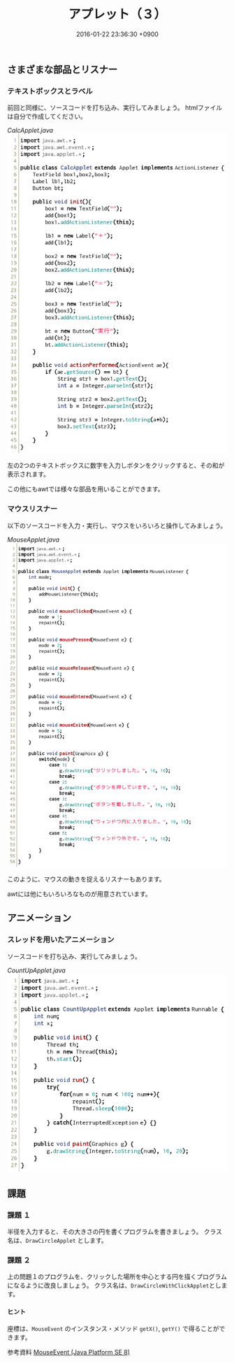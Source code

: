 ﻿---
layout: page
title: アプレット（３）
date: 2016-01-22 23:36:30 +0900
purposes:
    - 様々な部品やリスナーの使い方の理解
    - スレッドを用いたアニメーションの理解
---


さまざまな部品とリスナー
------------------------

### テキストボックスとラベル

前回と同様に、ソースコードを打ち込み、実行してみましょう。
htmlファイルは自分で作成してください。

*CalcApplet.java*<br>
![](./pic/CalcApplet.java.png)

左の2つのテキストボックスに数字を入力しボタンをクリックすると、その和が表示されます。

この他にもawtでは様々な部品を用いることができます。

### マウスリスナー

以下のソースコードを入力・実行し、マウスをいろいろと操作してみましょう。

*MouseApplet.java*<br>
![](./pic/MouseApplet.java.png)

このように、マウスの動きを捉えるリスナーもあります。

awtには他にもいろいろなものが用意されています。


アニメーション
--------------

### スレッドを用いたアニメーション

ソースコードを打ち込み、実行してみましょう。

*CountUpApplet.java*<br>
![](./pic/CountUpApplet.java.png)


課題
--------

### 課題 １

半径を入力すると、その大きさの円を書くプログラムを書きましょう。
クラス名は、`DrawCircleApplet` とします。

### 課題 ２

上の問題１のプログラムを、クリックした場所を中心とする円を描くプログラムになるように改良しましょう。
クラス名は、`DrawCircleWithClickApplet`とします。

#### ヒント

座標は、`MouseEvent` のインスタンス・メソッド `getX()`, `getY()` で得ることができます。

<span class="label label-info">参考資料</span> [MouseEvent (Java Platform SE 8)](https://docs.oracle.com/javase/jp/8/docs/api/java/awt/event/MouseEvent.html)
